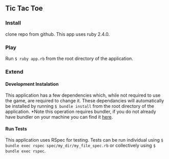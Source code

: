 ## Tic Tac Toe

### Install
clone repo from github.  This app uses ruby 2.4.0.

### Play
Run ```$ ruby app.rb``` from the root directory of the application.

### Extend

#### Development Instalation
This application has a few dependencies which, while not required to use the game, are required to change it.  These dependancies will automatically be installed by running ```$ bundle install``` from the root directory of the application.  *Note this operation requires bundler, if you do not already have bundler on your machine you can find it [here](https://github.com/bundler/bundler).

#### Run Tests
This application uses RSpec for testing.  Tests can be run individual using ```$ bundle exec rspec spec/my_dir/my_file_spec.rb``` or collectively using ```$ bundle exec rspec```.

